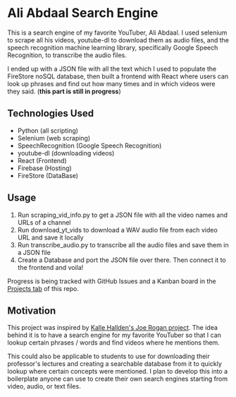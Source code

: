 # Ali Abdaal Search Engine

This is a search engine of my favorite YouTuber, Ali Abdaal. I used selenium to scrape all his videos, youtube-dl to download them as audio files, and the speech recognition machine learning library, specifically Google Speech Recognition, to transcribe the audio files.

I ended up with a JSON file with all the text which I used to populate the FireStore noSQL database, then built a frontend with React where users can look up phrases and find out how many times and in which videos were they said. (**this part is still in progress**)

## Technologies Used

- Python (all scripting)
- Selenium (web scraping)
- SpeechRecognition (Google Speech Recognition)
- youtube-dl (downloading videos)
- React (Frontend)
- Firebase (Hosting)
- FireStore (DataBase)

## Usage

1. Run scraping_vid_info.py to get a JSON file with all the video names and URLs of a channel
2. Run download_yt_vids to download a WAV audio file from each video URL and save it locally
3. Run transcribe_audio.py to transcribe all the audio files and save them in a JSON file
4. Create a Database and port the JSON file over there. Then connect it to the frontend and voila!

Progress is being tracked with GitHub Issues and a Kanban board in the [Projects tab](https://github.com/Nutlope/yt-search-engine/projects/1) of this repo.

## Motivation

This project was inspired by [Kalle Hallden's Joe Rogan project](https://www.youtube.com/watch?v=UUnAcrzA0nA&t=7s&ab_channel=KalleHallden). The idea behind it is to have a search engine for my favorite YouTuber so that I can lookup certain phrases / words and find videos where he mentions them.

This could also be applicable to students to use for downloading their professor's lectures and creating a searchable database from it to quickly lookup where certain concepts were mentioned. I plan to develop this into a boilerplate anyone can use to create their own search engines starting from video, audio, or text files.
